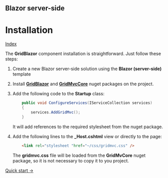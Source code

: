 ## Blazor server-side

# Installation

[Index](Documentation.md)

The **GridBlazor** component installation is straightforward. Just follow these steps:

1. Create a new Blazor server-side solution using the **Blazor (server-side)** template

2. Install [**GridBlazor**](http://nuget.org/packages/GridBlazor/) and [**GridMvcCore**](http://nuget.org/packages/GridMvcCore/) nuget packages on the project.

3. Add the following code to the **Startup** class:
    ```c#
        public void ConfigureServices(IServiceCollection services)
        {
            services.AddGridMvc();
        }
    ```
    It will add references to the required stylesheet from the nuget package.

4. Add the following lines to the **_Host.cshtml** view or directly to the page:
    ```html
        <link rel="stylesheet "href="~/css/gridmvc.css" />
    ```
    The **gridmvc.css** file will be loaded from the **GridMvCore** nuget package, so it is not necessary to copy it to you project.
 
[Quick start ->](Quick_start.md)
